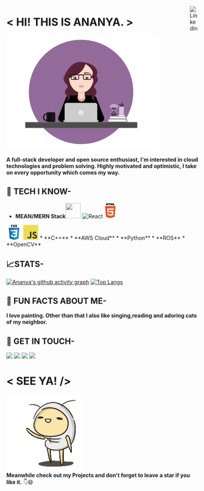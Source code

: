 <a href="https://www.linkedin.com/in/ananya-negi-42922018a/" target="_blank" rel="nofollow"><img align="right" alt="Linkedin" width="22px" src="https://cdn.jsdelivr.net/npm/simple-icons@v3/icons/linkedin.svg" /></a>
<a href="https://www.instagram.com/evidently_ananyaaa/" target="_blank" rel="nofollow"><img align="right" alt="" width="22px" src="https://cdn.jsdelivr.net/npm/simple-icons@v3/icons/instagram.svg" /></a><a href="https://medium.com/@ananya4negi" target="_blank" rel="nofollow"><img align="right" alt="" width="22px" src="https://cdn.jsdelivr.net/npm/simple-icons@v3/icons/medium.svg" /></a>

# < HI! THIS IS ANANYA. >

![cat](https://raw.githubusercontent.com/AnanyaNegi/AnanyaNegi/master/me.gif)

**A full-stack developer and open source enthusiast, I'm interested in cloud technologies and problem solving. Highly motivated and optimistic, I take on every opportunity which comes my way.**

## 🎯 TECH I KNOW-
* **MEAN/MERN Stack**<img src="https://raw.githubusercontent.com/devicons/devicon/master/icons/angularjs-plain/angularjs-plain.svg" alt="" width="40" height="40"/>
<img src="https://profilinator.rishav.dev/skills-assets/react-original-wordmark.svg" alt="React" width="40" height="40" /><img src="https://raw.githubusercontent.com/devicons/devicon/master/icons/html5/html5-original-wordmark.svg" alt="html5" width="40" height="40"/>
<img src="https://raw.githubusercontent.com/devicons/devicon/master/icons/css3/css3-original-wordmark.svg" alt="css3" width="40" height="40"/>
<img src="https://raw.githubusercontent.com/devicons/devicon/master/icons/javascript/javascript-original.svg" alt="javascript" width="40" height="40"/>
* **C++**
* **AWS Cloud**
* **Python**
* **ROS**
* **OpenCV**

## 📈STATS-
[![Ananya's github activity graph](https://activity-graph.herokuapp.com/graph?username=AnanyaNegi&theme=react-dark)](https://github.com/AnanyaNegi/github-readme-activity-graph)
[![Top Langs](https://github-readme-stats.vercel.app/api/top-langs/?username=AnanyaNegi&layout=compact&theme=midnight-purple)](https://github.com/AnanyaNegi)

## 🎨 FUN FACTS ABOUT ME-
**I love painting. Other than that I also like singing,reading and adoring cats of my neighbor.**

## 📱 GET IN TOUCH-
 <a href="https://www.linkedin.com/in/ananya-negi-42922018a/"><img src="https://img.shields.io/badge/LinkedIn-0077B5?style=for-the-badge&logo=linkedin&logoColor=white" /></a>
 <a href="https://mail.google.com/mail/ananya4negi"><img src="https://img.shields.io/badge/Gmail-D14836?style=for-the-badge&logo=gmail&logoColor=white" /></a>
 <a href="https://ananya-negi.herokuapp.com/"><img src="https://img.shields.io/badge/Website-00A98F?style=for-the-badge&logo=gatsby&logoColor=white" /></a>
 <a href="https://discord.com/channels/@Sakura_san#0401"><img src="https://img.shields.io/badge/Discord-7289DA?style=for-the-badge&logo=discord&logoColor=white" /></a>


# < SEE YA! />
![cat](https://raw.githubusercontent.com/AnanyaNegi/AnanyaNegi/master/a910d345227f1f01c668a691958c23a7_w200.gif)
<br>
**Meanwhile check out my Projects and don't forget to leave a star if you like it.** 👇😄
